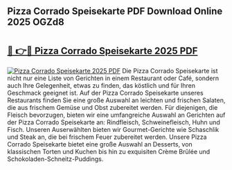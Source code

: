## Pizza Corrado Speisekarte PDF Download Online 2025 OGZd8

# <h2><a href="http://gc9m4mw.nevu.top/?p=Pizza+Corrado+Speisekarte">🔗 👉🔴 Pizza Corrado Speisekarte 2025 PDF</a></h2>

[![Pizza Corrado Speisekarte 2025 PDF](https://i.imgur.com/dBaPXMq.png)](http://gc9m4mw.nevu.top/?p=Pizza+Corrado+Speisekarte)
Die Pizza Corrado Speisekarte ist nicht nur eine Liste von Gerichten in einem Restaurant oder Café, sondern auch Ihre Gelegenheit, etwas zu finden, das köstlich und für Ihren Geschmack geeignet ist. Auf der Pizza Corrado Speisekarte unseres Restaurants finden Sie eine große Auswahl an leichten und frischen Salaten, die aus frischem Gemüse und Obst zubereitet werden. Für diejenigen, die Fleisch bevorzugen, bieten wir eine umfangreiche Auswahl an Gerichten auf der Pizza Corrado Speisekarte an: Rindfleisch, Schweinefleisch, Huhn und Fisch. Unseren Auserwählten bieten wir Gourmet-Gerichte wie Schaschlik und Steak an, die bei frischem Feuer zubereitet werden. Unsere Pizza Corrado Speisekarte bietet eine große Auswahl an Desserts, von klassischen Torten und Kuchen bis hin zu exquisiten Crème Brûlée und Schokoladen-Schneitz-Puddings.
